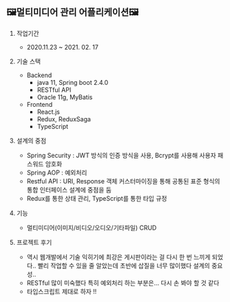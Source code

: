 

## 🖼멀티미디어 관리 어플리케이션🖼
   1. 작업기간
      - 2020.11.23 ~ 2021. 02. 17
      
   2. 기술 스택
      - Backend
         - java 11, Spring boot 2.4.0
         - RESTful API
         - Oracle 11g, MyBatis
      - Frontend
         - React.js
         - Redux, ReduxSaga
         - TypeScript
         
   3. 설계의 중점
      - Spring Security : JWT 방식의 인증 방식을 사용, Bcrypt를 사용해 사용자 패스워드 암호화
      - Spring AOP : 예외처리
      - Restful API : URI, Response 객체 커스터마이징을 통해 공통된 표준 형식의 통합 인터페이스 설계에 중점을 둠
      - Redux를 통한 상태 관리, TypeScript를 통한 타입 규정
      
   4. 기능
      - 멀티미디어(이미지/비디오/오디오/기타파일) CRUD
      
   5. 프로젝트 후기
      - 역시 웹개발에서 기술 익히기에 최강은 게시판이라는 걸 다시 한 번 느끼게 되었다.. 빨리 작업할 수 있을 줄 알았는데 초반에 삽질을 너무 많이했다 설계의 중요성..
      - RESTful 많이 미숙했다 특히 예외처리 하는 부분은... 다시 손 봐야 할 것 같다
      - 타입스크립트 제대로 하자 !!

